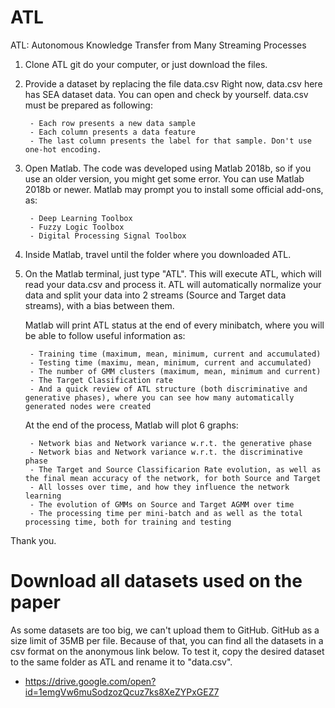 # ATL
ATL: Autonomous Knowledge Transfer from Many Streaming Processes

1. Clone ATL git do your computer, or just download the files.

2. Provide a dataset by replacing the file data.csv
	Right now, data.csv here has SEA dataset data. You can open and check by yourself.
	data.csv must be prepared as following:
  
		- Each row presents a new data sample
		- Each column presents a data feature
		- The last column presents the label for that sample. Don't use one-hot encoding.

3. Open Matlab. The code was developed using Matlab 2018b, so if you use an older version, you might get some error. 
	You can use Matlab 2018b or newer.
	Matlab may prompt you to install some official add-ons, as:
  
		- Deep Learning Toolbox
		- Fuzzy Logic Toolbox
		- Digital Processing Signal Toolbox

4. Inside Matlab, travel until the folder where you downloaded ATL.

5. On the Matlab terminal, just type "ATL". This will execute ATL, which will read your data.csv and process it.
	ATL will automatically normalize your data and split your data into 2 streams (Source and Target data streams), with a bias between them.

	Matlab will print ATL status at the end of every minibatch, where you will be able to follow useful information as:
  
		- Training time (maximum, mean, minimum, current and accumulated)
		- Testing time (maximu, mean, minimum, current and accumulated)
		- The number of GMM clusters (maximum, mean, minimum and current)
		- The Target Classification rate
		- And a quick review of ATL structure (both discriminative and generative phases), where you can see how many automatically generated nodes were created

	At the end of the process, Matlab will plot 6 graphs:
  
		- Network bias and Network variance w.r.t. the generative phase
		- Network bias and Network variance w.r.t. the discriminative phase
		- The Target and Source Classificarion Rate evolution, as well as the final mean accuracy of the network, for both Source and Target
		- All losses over time, and how they influence the network learning
		- The evolution of GMMs on Source and Target AGMM over time
		- The processing time per mini-batch and as well as the total processing time, both for training and testing

Thank you.

# Download all datasets used on the paper
As some datasets are too big, we can't upload them to GitHub. GitHub as a size limit of 35MB per file. Because of that, you can find all the datasets in a csv format on the anonymous link below.
To test it, copy the desired dataset to the same folder as ATL and rename it to "data.csv".

- https://drive.google.com/open?id=1emgVw6muSodzozQcuz7ks8XeZYPxGEZ7
